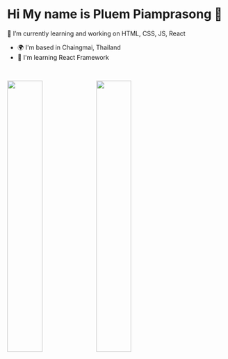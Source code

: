  # Hi  My name is Pluem Piamprasong 👋

🌱 I’m currently learning and working on HTML, CSS, JS, React

* 🌍  I'm based in Chaingmai, Thailand
* 🧠  I'm learning React Framework

$~~~~~~~~~~~$

<img align="left" width="40%" src="https://github-readme-stats.vercel.app/api/top-langs/?username=pluem544&show_icons=true&theme=dark">
<img align="left" width="40%" src="https://github-readme-stats.vercel.app/api?username=pluem544&show_icons=true&theme=dark" />


